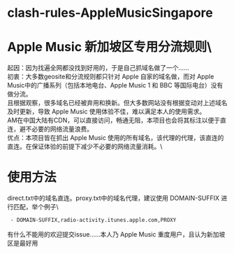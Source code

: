 # clash-rules-AppleMusicSingapore
# Apple Music 新加坡区专用分流规则\
起因：因为找遍全网都没找到好用的，于是自己抓域名做了一个......\
初衷：大多数geosite和分流规则都只针对 Apple 自家的域名做，而对 Apple Music中的广播系列（包括本地电台、Apple Music 1 和 BBC 等国际电台）没有做分流。\
且根据观察，很多域名已经被弃用和换新。但大多数网站没有根据变动对上述域名及时更新，导致 Apple Music 使用体验不佳，难以满足本人的使用需求。\
AM在中国大陆有CDN，可以直接访问，畅通无阻，本项目也会将其标注以便于直连，避不必要的网络流量浪费。\
优点：本项目皆在抓出 Apple Music 使用的所有域名，该代理的代理，该直连的直连。在保证体验的前提下减少不必要的网络流量消耗。\
# 使用方法
direct.txt中的域名直连。proxy.txt中的域名代理，建议使用 DOMAIN-SUFFIX 进行匹配，举个例子\

```bash
 - DOMAIN-SUFFIX,radio-activity.itunes.apple.com,PROXY
```

有什么不能用的欢迎提交issue......本人乃 Apple Music 重度用户，且认为新加坡区是最好用
